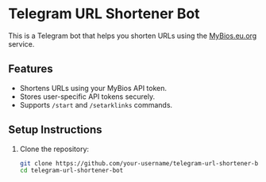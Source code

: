 # Telegram URL Shortener Bot

This is a Telegram bot that helps you shorten URLs using the [MyBios.eu.org](https://mybios.eu.org) service.

## Features
- Shortens URLs using your MyBios API token.
- Stores user-specific API tokens securely.
- Supports `/start` and `/setarklinks` commands.

## Setup Instructions

1. Clone the repository:
   ```bash
   git clone https://github.com/your-username/telegram-url-shortener-bot.git
   cd telegram-url-shortener-bot
